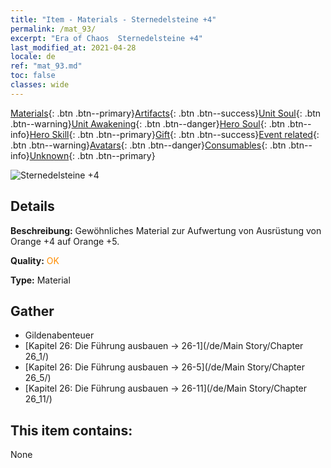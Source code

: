 ```yaml
---
title: "Item - Materials - Sternedelsteine +4"
permalink: /mat_93/
excerpt: "Era of Chaos  Sternedelsteine +4"
last_modified_at: 2021-04-28
locale: de
ref: "mat_93.md"
toc: false
classes: wide
---
```

 [Materials](/ItemsDE/){: .btn .btn--primary}[Artifacts](/ItemsDE/Artifacts/){: .btn .btn--success}[Unit Soul](/ItemsDE/UnitSoul/){: .btn .btn--warning}[Unit Awakening](/ItemsDE/UnitAwakening/){: .btn .btn--danger}[Hero Soul](/ItemsDE/HeroSoul/){: .btn .btn--info}[Hero Skill](/ItemsDE/HeroSkill/){: .btn .btn--primary}[Gift](/ItemsDE/Gift/){: .btn .btn--success}[Event related](/ItemsDE/Events/){: .btn .btn--warning}[Avatars](/ItemsDE/Avatars/){: .btn .btn--danger}[Consumables](/ItemsDE/Consumables/){: .btn .btn--info}[Unknown](/ItemsDE/Unknown/){: .btn .btn--primary}

 ![Sternedelsteine +4](/images/t/i_cailiao_baoshi3.png)

## Details
 **Beschreibung:** Gewöhnliches Material zur Aufwertung von Ausrüstung von Orange +4 auf Orange +5.

 **Quality:** <span style="color: #FF8C00">OK</span>

 **Type:** Material

## Gather

*    Gildenabenteuer 
*    [Kapitel 26: Die Führung ausbauen -> 26-1](/de/Main Story/Chapter 26_1/) 
*    [Kapitel 26: Die Führung ausbauen -> 26-5](/de/Main Story/Chapter 26_5/) 
*    [Kapitel 26: Die Führung ausbauen -> 26-11](/de/Main Story/Chapter 26_11/) 

## This item contains:

  None

